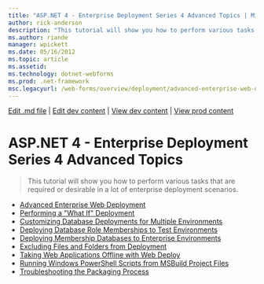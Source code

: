 ```yaml
---
title: "ASP.NET 4 - Enterprise Deployment Series 4 Advanced Topics | Microsoft Docs"
author: rick-anderson
description: "This tutorial will show you how to perform various tasks that are required or desirable in a lot of enterprise deployment scenarios."
ms.author: riande
manager: wpickett
ms.date: 05/16/2012
ms.topic: article
ms.assetid: 
ms.technology: dotnet-webforms
ms.prod: .net-framework
msc.legacyurl: /web-forms/overview/deployment/advanced-enterprise-web-deployment
---
```

[Edit .md file](C:\Projects\msc\dev\Msc.Www\Web.ASP\App_Data\github\web-forms\overview\deployment\index.md) | [Edit dev content](http://www.aspdev.net/umbraco#/content/content/edit/38256) | [View dev content](http://docs.aspdev.net/tutorials/web-forms/overview/deployment/advanced-enterprise-web-deployment/index.html) | [View prod content](http://www.asp.net/web-forms/overview/deployment/advanced-enterprise-web-deployment)

ASP.NET 4 - Enterprise Deployment Series 4 Advanced Topics
====================
> This tutorial will show you how to perform various tasks that are required or desirable in a lot of enterprise deployment scenarios.


- [Advanced Enterprise Web Deployment](advanced-enterprise-web-deployment.md)
- [Performing a "What If" Deployment](performing-a-what-if-deployment.md)
- [Customizing Database Deployments for Multiple Environments](customizing-database-deployments-for-multiple-environments.md)
- [Deploying Database Role Memberships to Test Environments](deploying-database-role-memberships-to-test-environments.md)
- [Deploying Membership Databases to Enterprise Environments](deploying-membership-databases-to-enterprise-environments.md)
- [Excluding Files and Folders from Deployment](excluding-files-and-folders-from-deployment.md)
- [Taking Web Applications Offline with Web Deploy](taking-web-applications-offline-with-web-deploy.md)
- [Running Windows PowerShell Scripts from MSBuild Project Files](running-windows-powershell-scripts-from-msbuild-project-files.md)
- [Troubleshooting the Packaging Process](troubleshooting-the-packaging-process.md)